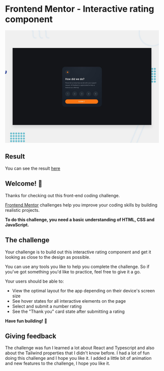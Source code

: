 # Frontend Mentor - Interactive rating component

![Design preview for the Interactive rating component coding challenge](./design/desktop-preview.jpg)

<!-- Add a section with link of result and a text -->
## Result
You can see the result [here](https://rating-component-gamma.vercel.app)

## Welcome! 👋

Thanks for checking out this front-end coding challenge.

[Frontend Mentor](https://www.frontendmentor.io) challenges help you improve your coding skills by building realistic projects.

**To do this challenge, you need a basic understanding of HTML, CSS and JavaScript.**

## The challenge

Your challenge is to build out this interactive rating component and get it looking as close to the design as possible.

You can use any tools you like to help you complete the challenge. So if you've got something you'd like to practice, feel free to give it a go.

Your users should be able to:

- View the optimal layout for the app depending on their device's screen size
- See hover states for all interactive elements on the page
- Select and submit a number rating
- See the "Thank you" card state after submitting a rating

**Have fun building!** 🚀

## Giving feedback

The challenge was fun I learned a lot about React and Typescript and also about the Tailwind properties that I didn't know before. I had a lot of fun doing this challenge and I hope you like it.
I added a little bit of animation and new features to the challenge, I hope you like it.
